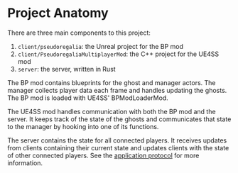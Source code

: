 # Project Anatomy

There are three main components to this project:

1. `client/pseudoregalia`: the Unreal project for the BP mod
2. `client/PseudoregaliaMultiplayerMod`: the C++ project for the UE4SS mod
3. `server`: the server, written in Rust

The BP mod contains blueprints for the ghost and manager actors. The manager collects player data each frame and handles updating the ghosts. The BP mod is loaded with UE4SS' BPModLoaderMod.

The UE4SS mod handles communication with both the BP mod and the server. It keeps track of the state of the ghosts and communicates that state to the manager by hooking into one of its functions.

The server contains the state for all connected players. It receives updates from clients containing their current state and updates clients with the state of other connected players. See the [application protocol](./application-protocol.md) for more information.
